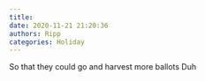 ```yaml
---
title: 
date: 2020-11-21 21:20:36
authors: Ripp
categories: Holiday
---
```


 So that they could go and harvest more ballots 
Duh
